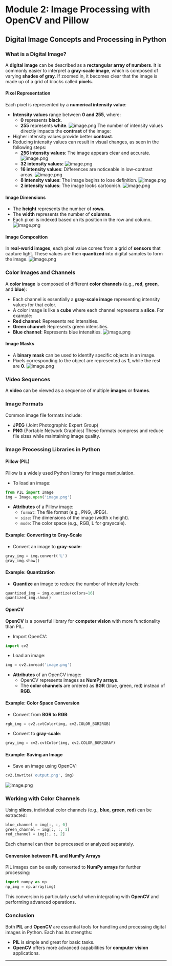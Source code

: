 

# Module 2: Image Processing with OpenCV and Pillow
## Digital Image Concepts and Processing in Python
### What is a Digital Image?
A **digital image** can be described as a **rectangular array of numbers**. It is commonly easier to interpret a **gray-scale image**, which is composed of varying **shades of gray**. If zoomed in, it becomes clear that the image is made up of a grid of blocks called **pixels**.
#### Pixel Representation
Each pixel is represented by a **numerical intensity value**:
- **Intensity values** range between **0 and 255**, where:
	- **0** represents **black**.
	- **255** represents **white**.
![image.png](https://prod-files-secure.s3.us-west-2.amazonaws.com/03e82b26-cccb-4906-bb56-adabcbdc0655/fa1bb4aa-313a-44c2-a7b3-7fa4a8432b08/image.png?X-Amz-Algorithm=AWS4-HMAC-SHA256&X-Amz-Content-Sha256=UNSIGNED-PAYLOAD&X-Amz-Credential=ASIAZI2LB4665KGXMCFY%2F20250129%2Fus-west-2%2Fs3%2Faws4_request&X-Amz-Date=20250129T031617Z&X-Amz-Expires=3600&X-Amz-Security-Token=IQoJb3JpZ2luX2VjEHsaCXVzLXdlc3QtMiJHMEUCIDcaHDqYwon1NhizC0AFR%2F2PlHiEadkJpjPf%2FTD%2FYIkgAiEAlPKYy58huZSOwnM5hT1wyYASRgdGGwM0cWhGsqQ8Z5MqiAQIg%2F%2F%2F%2F%2F%2F%2F%2F%2F%2F%2FARAAGgw2Mzc0MjMxODM4MDUiDE6FQTlGAUmg3C8K6CrcA4LyGrmcMdUXWMubqnuWcSaaNn9bDbqcHeaPNd1YP3iI%2BA9Bln7Scrhfw0mkjtjGJ8MkcexmXhuKGzZkDBPdAURUw%2FMO1xufuJSseUJSz9m%2FsNw7F1VwHrRwdEXW4x2uJowb5x3LYqmXlKVOeC4Z5W82u%2FJAiW3H188xmCyuEBKju96XphZCSqTw0ntVzyDO0tRVShAe9fi6HJBLTzWIu9SMkayRK%2FZ2UntOKXJq%2B41RolHuzaO5R%2BOQ%2FMKKJoOEtBeTlCzIjha%2FZ6A8p4EHuP4OipJRpZrFfGB9wrBOKzZtSRLVpE9iMt5vxsdOdytbUdPjsm2F8gqTrkHt3nVEF7HL1M3RYvBs9isI6qh9VXLhIDQGJPs8iSD35abUGZa8BApQlPgt0txpQM877PIaw4leu6QTrdPTAgmkXF9tYcvpkvwqXHm4l52H%2Bzifc1qzEAcZGMMi96cvs9NLWZx%2BUNkgfkPVFKiY4Wvo0E4CMZOKPu3SYDrmi8eUZStIi%2FYSfbMBfmCUU52KWM4y7C9R8EUlVcaz5YEaOLxFVEYUn0Jc832HWG3GYEcnuRQZRE01BjG3JwqJWpxJwTCHP1pq0WMcS1H4i2s42KrtIhmjKmsyIBLUZ61KRGUaC1VwMIKg5rwGOqUBleOS90WoW092QnvNeyrufu8nzXvAqiGVova95iIJpVB%2BrevjVNZ4I4uVbL5j9wIdmrpIPC196kNsD0ERHD0n%2F0JEJZAINdiPhRnDW8712P%2FxZJtTwxLdPk8t3ylJVmtkqVqL3eR8O%2BXIkDh51zXZbksaUs1gCJlocFWmP53d0r%2FBiANWs57A%2B%2BjlnBU7BuvUr7EE3jmCSEsahMw9vaoxfE4cwH7a&X-Amz-Signature=43893b0a8d9252a0cf8fe501d4d2bcbf238195227f97c913633a55b1edc05ed8&X-Amz-SignedHeaders=host&x-id=GetObject)
The number of intensity values directly impacts the **contrast** of the image:
- Higher intensity values provide better **contrast**.
- Reducing intensity values can result in visual changes, as seen in the following steps:
	- **256 intensity values**: The image appears clear and accurate.
![image.png](https://prod-files-secure.s3.us-west-2.amazonaws.com/03e82b26-cccb-4906-bb56-adabcbdc0655/0de7dfb4-99dc-4b87-8932-5165b3c3b775/image.png?X-Amz-Algorithm=AWS4-HMAC-SHA256&X-Amz-Content-Sha256=UNSIGNED-PAYLOAD&X-Amz-Credential=ASIAZI2LB466Z2RT5K3T%2F20250129%2Fus-west-2%2Fs3%2Faws4_request&X-Amz-Date=20250129T031617Z&X-Amz-Expires=3600&X-Amz-Security-Token=IQoJb3JpZ2luX2VjEHoaCXVzLXdlc3QtMiJHMEUCIQDj7WwQreImpMBNRS1ehQxw41SVfdCst8zHml%2BtrOmrLwIgKhQkF%2BF%2FTHvTu5dieMHAN0LKi3kAHuRI8eukKriBNb4qiAQIg%2F%2F%2F%2F%2F%2F%2F%2F%2F%2F%2FARAAGgw2Mzc0MjMxODM4MDUiDOo3juXukKIe2C7zGSrcA6oAF5%2BJCtoKqYi%2FcFHpxUM3VPn7a3%2FUqg%2FoVfilfj7GNvrYA9xpic91YnVHByPpRJLdfWcOcXY5C4DV1tAYFH0xI8oe53GY4Nvp%2BJMk75p3fVvkNcJgpqutbraZN8kcibOdVnVf%2BtMruUg4r2sxIRm4OhF%2FZMc53P6%2FhPe5GEY1WNAI1%2FNNP78W2URVAgQenXwF%2FNh20Tgk35YyrJbTRaclUBWfxfYCAcxUyWtvzGnkq3E42JXDR5HqZ3V1jMYXfKT6NFrzyJ3L1Raht72UjaKdapgxKMU%2BvEEfV0xvwdlkjldVc29X00cNHMTquCY4k%2FTrQY3liDTz00tk33xL3S2Apg1iIHuyVd4Sz6Xi8i1BiHJIdTJIFiPhPIQxhhmnq0GhP9yG26mFjXw2th3wN%2Fc7grU2jXXzO3jZ25S%2Fu%2BUaXi0mCAnoVvOVc1OjEtDc4MVfkMF2kCRiFUf2Le1zBX1FEex%2F58Gk4LGcB%2FrH98Pcdb6BDp6yFzn6JH3o9vGl7bvoH1rQtEzCzgd9xW%2FMepFYK19CcpA45OiDe4yHD%2BQVXrw6xg7C28bNkZC61sTaHf34u61W6WS9UMIR40RG6Vbwzl13iLlrrCLH0V6m5qcEAh2xS6nynANYyaSoMMCf5rwGOqUB0LH1ql0eEOUrFzhnaJ5wsRBqk0pC%2FAG6ifdc%2Fse5%2FxzdIUhNQovjYWIhtP%2B3osp0rVUXLCGBy8XJ5sHo2W5lZSUywS%2FEfvwPqvThu8KlyS%2BUWaZrDgxHI0qJ9kZycZlSDOG5M4eT4Wsyp7CJv6KC72M5mxKibQsjYi7J1OVAVX9%2Fa39IXPmrMm%2FfgmxA7BTXSGWAKaSS%2B7mjodUZjdfQKp0HreGk&X-Amz-Signature=5702e96c5afe664318602544c3fc983d1f06b48a10a40cbd5aa6938220ee10f1&X-Amz-SignedHeaders=host&x-id=GetObject)
	- **32 intensity values:**
![image.png](https://prod-files-secure.s3.us-west-2.amazonaws.com/03e82b26-cccb-4906-bb56-adabcbdc0655/7eb81f08-b190-4c5a-ba2b-2a498a15b2c4/image.png?X-Amz-Algorithm=AWS4-HMAC-SHA256&X-Amz-Content-Sha256=UNSIGNED-PAYLOAD&X-Amz-Credential=ASIAZI2LB466Z2RT5K3T%2F20250129%2Fus-west-2%2Fs3%2Faws4_request&X-Amz-Date=20250129T031617Z&X-Amz-Expires=3600&X-Amz-Security-Token=IQoJb3JpZ2luX2VjEHoaCXVzLXdlc3QtMiJHMEUCIQDj7WwQreImpMBNRS1ehQxw41SVfdCst8zHml%2BtrOmrLwIgKhQkF%2BF%2FTHvTu5dieMHAN0LKi3kAHuRI8eukKriBNb4qiAQIg%2F%2F%2F%2F%2F%2F%2F%2F%2F%2F%2FARAAGgw2Mzc0MjMxODM4MDUiDOo3juXukKIe2C7zGSrcA6oAF5%2BJCtoKqYi%2FcFHpxUM3VPn7a3%2FUqg%2FoVfilfj7GNvrYA9xpic91YnVHByPpRJLdfWcOcXY5C4DV1tAYFH0xI8oe53GY4Nvp%2BJMk75p3fVvkNcJgpqutbraZN8kcibOdVnVf%2BtMruUg4r2sxIRm4OhF%2FZMc53P6%2FhPe5GEY1WNAI1%2FNNP78W2URVAgQenXwF%2FNh20Tgk35YyrJbTRaclUBWfxfYCAcxUyWtvzGnkq3E42JXDR5HqZ3V1jMYXfKT6NFrzyJ3L1Raht72UjaKdapgxKMU%2BvEEfV0xvwdlkjldVc29X00cNHMTquCY4k%2FTrQY3liDTz00tk33xL3S2Apg1iIHuyVd4Sz6Xi8i1BiHJIdTJIFiPhPIQxhhmnq0GhP9yG26mFjXw2th3wN%2Fc7grU2jXXzO3jZ25S%2Fu%2BUaXi0mCAnoVvOVc1OjEtDc4MVfkMF2kCRiFUf2Le1zBX1FEex%2F58Gk4LGcB%2FrH98Pcdb6BDp6yFzn6JH3o9vGl7bvoH1rQtEzCzgd9xW%2FMepFYK19CcpA45OiDe4yHD%2BQVXrw6xg7C28bNkZC61sTaHf34u61W6WS9UMIR40RG6Vbwzl13iLlrrCLH0V6m5qcEAh2xS6nynANYyaSoMMCf5rwGOqUB0LH1ql0eEOUrFzhnaJ5wsRBqk0pC%2FAG6ifdc%2Fse5%2FxzdIUhNQovjYWIhtP%2B3osp0rVUXLCGBy8XJ5sHo2W5lZSUywS%2FEfvwPqvThu8KlyS%2BUWaZrDgxHI0qJ9kZycZlSDOG5M4eT4Wsyp7CJv6KC72M5mxKibQsjYi7J1OVAVX9%2Fa39IXPmrMm%2FfgmxA7BTXSGWAKaSS%2B7mjodUZjdfQKp0HreGk&X-Amz-Signature=ee8edc2ce4bd4aeab6ead9aa4de0fff0a50ebe92b8831fc46922f7c98f7150d9&X-Amz-SignedHeaders=host&x-id=GetObject)
	- **16 intensity values**: Differences are noticeable in low-contrast areas.
![image.png](https://prod-files-secure.s3.us-west-2.amazonaws.com/03e82b26-cccb-4906-bb56-adabcbdc0655/6bf56d44-9a14-4b7b-98c2-1f00b8630f0c/image.png?X-Amz-Algorithm=AWS4-HMAC-SHA256&X-Amz-Content-Sha256=UNSIGNED-PAYLOAD&X-Amz-Credential=ASIAZI2LB466Z2RT5K3T%2F20250129%2Fus-west-2%2Fs3%2Faws4_request&X-Amz-Date=20250129T031617Z&X-Amz-Expires=3600&X-Amz-Security-Token=IQoJb3JpZ2luX2VjEHoaCXVzLXdlc3QtMiJHMEUCIQDj7WwQreImpMBNRS1ehQxw41SVfdCst8zHml%2BtrOmrLwIgKhQkF%2BF%2FTHvTu5dieMHAN0LKi3kAHuRI8eukKriBNb4qiAQIg%2F%2F%2F%2F%2F%2F%2F%2F%2F%2F%2FARAAGgw2Mzc0MjMxODM4MDUiDOo3juXukKIe2C7zGSrcA6oAF5%2BJCtoKqYi%2FcFHpxUM3VPn7a3%2FUqg%2FoVfilfj7GNvrYA9xpic91YnVHByPpRJLdfWcOcXY5C4DV1tAYFH0xI8oe53GY4Nvp%2BJMk75p3fVvkNcJgpqutbraZN8kcibOdVnVf%2BtMruUg4r2sxIRm4OhF%2FZMc53P6%2FhPe5GEY1WNAI1%2FNNP78W2URVAgQenXwF%2FNh20Tgk35YyrJbTRaclUBWfxfYCAcxUyWtvzGnkq3E42JXDR5HqZ3V1jMYXfKT6NFrzyJ3L1Raht72UjaKdapgxKMU%2BvEEfV0xvwdlkjldVc29X00cNHMTquCY4k%2FTrQY3liDTz00tk33xL3S2Apg1iIHuyVd4Sz6Xi8i1BiHJIdTJIFiPhPIQxhhmnq0GhP9yG26mFjXw2th3wN%2Fc7grU2jXXzO3jZ25S%2Fu%2BUaXi0mCAnoVvOVc1OjEtDc4MVfkMF2kCRiFUf2Le1zBX1FEex%2F58Gk4LGcB%2FrH98Pcdb6BDp6yFzn6JH3o9vGl7bvoH1rQtEzCzgd9xW%2FMepFYK19CcpA45OiDe4yHD%2BQVXrw6xg7C28bNkZC61sTaHf34u61W6WS9UMIR40RG6Vbwzl13iLlrrCLH0V6m5qcEAh2xS6nynANYyaSoMMCf5rwGOqUB0LH1ql0eEOUrFzhnaJ5wsRBqk0pC%2FAG6ifdc%2Fse5%2FxzdIUhNQovjYWIhtP%2B3osp0rVUXLCGBy8XJ5sHo2W5lZSUywS%2FEfvwPqvThu8KlyS%2BUWaZrDgxHI0qJ9kZycZlSDOG5M4eT4Wsyp7CJv6KC72M5mxKibQsjYi7J1OVAVX9%2Fa39IXPmrMm%2FfgmxA7BTXSGWAKaSS%2B7mjodUZjdfQKp0HreGk&X-Amz-Signature=c7ce0fafccfeeda8a01b4c01b7d664d4100b5406b1256910148b6fc4bc95cd35&X-Amz-SignedHeaders=host&x-id=GetObject)
	- **8 intensity values**: The image begins to lose definition.
![image.png](https://prod-files-secure.s3.us-west-2.amazonaws.com/03e82b26-cccb-4906-bb56-adabcbdc0655/cca05878-ca1a-43e0-8bec-1d146756f9ae/image.png?X-Amz-Algorithm=AWS4-HMAC-SHA256&X-Amz-Content-Sha256=UNSIGNED-PAYLOAD&X-Amz-Credential=ASIAZI2LB466Z2RT5K3T%2F20250129%2Fus-west-2%2Fs3%2Faws4_request&X-Amz-Date=20250129T031617Z&X-Amz-Expires=3600&X-Amz-Security-Token=IQoJb3JpZ2luX2VjEHoaCXVzLXdlc3QtMiJHMEUCIQDj7WwQreImpMBNRS1ehQxw41SVfdCst8zHml%2BtrOmrLwIgKhQkF%2BF%2FTHvTu5dieMHAN0LKi3kAHuRI8eukKriBNb4qiAQIg%2F%2F%2F%2F%2F%2F%2F%2F%2F%2F%2FARAAGgw2Mzc0MjMxODM4MDUiDOo3juXukKIe2C7zGSrcA6oAF5%2BJCtoKqYi%2FcFHpxUM3VPn7a3%2FUqg%2FoVfilfj7GNvrYA9xpic91YnVHByPpRJLdfWcOcXY5C4DV1tAYFH0xI8oe53GY4Nvp%2BJMk75p3fVvkNcJgpqutbraZN8kcibOdVnVf%2BtMruUg4r2sxIRm4OhF%2FZMc53P6%2FhPe5GEY1WNAI1%2FNNP78W2URVAgQenXwF%2FNh20Tgk35YyrJbTRaclUBWfxfYCAcxUyWtvzGnkq3E42JXDR5HqZ3V1jMYXfKT6NFrzyJ3L1Raht72UjaKdapgxKMU%2BvEEfV0xvwdlkjldVc29X00cNHMTquCY4k%2FTrQY3liDTz00tk33xL3S2Apg1iIHuyVd4Sz6Xi8i1BiHJIdTJIFiPhPIQxhhmnq0GhP9yG26mFjXw2th3wN%2Fc7grU2jXXzO3jZ25S%2Fu%2BUaXi0mCAnoVvOVc1OjEtDc4MVfkMF2kCRiFUf2Le1zBX1FEex%2F58Gk4LGcB%2FrH98Pcdb6BDp6yFzn6JH3o9vGl7bvoH1rQtEzCzgd9xW%2FMepFYK19CcpA45OiDe4yHD%2BQVXrw6xg7C28bNkZC61sTaHf34u61W6WS9UMIR40RG6Vbwzl13iLlrrCLH0V6m5qcEAh2xS6nynANYyaSoMMCf5rwGOqUB0LH1ql0eEOUrFzhnaJ5wsRBqk0pC%2FAG6ifdc%2Fse5%2FxzdIUhNQovjYWIhtP%2B3osp0rVUXLCGBy8XJ5sHo2W5lZSUywS%2FEfvwPqvThu8KlyS%2BUWaZrDgxHI0qJ9kZycZlSDOG5M4eT4Wsyp7CJv6KC72M5mxKibQsjYi7J1OVAVX9%2Fa39IXPmrMm%2FfgmxA7BTXSGWAKaSS%2B7mjodUZjdfQKp0HreGk&X-Amz-Signature=da7693dedba834eff07afbc28faebe60b8b1f4a1c1fb5ba3b888d853fd716430&X-Amz-SignedHeaders=host&x-id=GetObject)
	- **2 intensity values**: The image looks cartoonish.
![image.png](https://prod-files-secure.s3.us-west-2.amazonaws.com/03e82b26-cccb-4906-bb56-adabcbdc0655/12da64d7-6b97-44e0-bc2c-52b9c47ce212/image.png?X-Amz-Algorithm=AWS4-HMAC-SHA256&X-Amz-Content-Sha256=UNSIGNED-PAYLOAD&X-Amz-Credential=ASIAZI2LB466Z2RT5K3T%2F20250129%2Fus-west-2%2Fs3%2Faws4_request&X-Amz-Date=20250129T031617Z&X-Amz-Expires=3600&X-Amz-Security-Token=IQoJb3JpZ2luX2VjEHoaCXVzLXdlc3QtMiJHMEUCIQDj7WwQreImpMBNRS1ehQxw41SVfdCst8zHml%2BtrOmrLwIgKhQkF%2BF%2FTHvTu5dieMHAN0LKi3kAHuRI8eukKriBNb4qiAQIg%2F%2F%2F%2F%2F%2F%2F%2F%2F%2F%2FARAAGgw2Mzc0MjMxODM4MDUiDOo3juXukKIe2C7zGSrcA6oAF5%2BJCtoKqYi%2FcFHpxUM3VPn7a3%2FUqg%2FoVfilfj7GNvrYA9xpic91YnVHByPpRJLdfWcOcXY5C4DV1tAYFH0xI8oe53GY4Nvp%2BJMk75p3fVvkNcJgpqutbraZN8kcibOdVnVf%2BtMruUg4r2sxIRm4OhF%2FZMc53P6%2FhPe5GEY1WNAI1%2FNNP78W2URVAgQenXwF%2FNh20Tgk35YyrJbTRaclUBWfxfYCAcxUyWtvzGnkq3E42JXDR5HqZ3V1jMYXfKT6NFrzyJ3L1Raht72UjaKdapgxKMU%2BvEEfV0xvwdlkjldVc29X00cNHMTquCY4k%2FTrQY3liDTz00tk33xL3S2Apg1iIHuyVd4Sz6Xi8i1BiHJIdTJIFiPhPIQxhhmnq0GhP9yG26mFjXw2th3wN%2Fc7grU2jXXzO3jZ25S%2Fu%2BUaXi0mCAnoVvOVc1OjEtDc4MVfkMF2kCRiFUf2Le1zBX1FEex%2F58Gk4LGcB%2FrH98Pcdb6BDp6yFzn6JH3o9vGl7bvoH1rQtEzCzgd9xW%2FMepFYK19CcpA45OiDe4yHD%2BQVXrw6xg7C28bNkZC61sTaHf34u61W6WS9UMIR40RG6Vbwzl13iLlrrCLH0V6m5qcEAh2xS6nynANYyaSoMMCf5rwGOqUB0LH1ql0eEOUrFzhnaJ5wsRBqk0pC%2FAG6ifdc%2Fse5%2FxzdIUhNQovjYWIhtP%2B3osp0rVUXLCGBy8XJ5sHo2W5lZSUywS%2FEfvwPqvThu8KlyS%2BUWaZrDgxHI0qJ9kZycZlSDOG5M4eT4Wsyp7CJv6KC72M5mxKibQsjYi7J1OVAVX9%2Fa39IXPmrMm%2FfgmxA7BTXSGWAKaSS%2B7mjodUZjdfQKp0HreGk&X-Amz-Signature=738e6d654b0bd835357a285fa3ef638f9e355f8d88852bc8936734e69a5b7078&X-Amz-SignedHeaders=host&x-id=GetObject)
#### Image Dimensions
- The **height** represents the number of **rows**.
- The **width** represents the number of **columns**.
- Each pixel is indexed based on its position in the row and column.
![image.png](https://prod-files-secure.s3.us-west-2.amazonaws.com/03e82b26-cccb-4906-bb56-adabcbdc0655/ff056335-e79e-4491-b508-30cd45b6c194/image.png?X-Amz-Algorithm=AWS4-HMAC-SHA256&X-Amz-Content-Sha256=UNSIGNED-PAYLOAD&X-Amz-Credential=ASIAZI2LB4665KGXMCFY%2F20250129%2Fus-west-2%2Fs3%2Faws4_request&X-Amz-Date=20250129T031617Z&X-Amz-Expires=3600&X-Amz-Security-Token=IQoJb3JpZ2luX2VjEHsaCXVzLXdlc3QtMiJHMEUCIDcaHDqYwon1NhizC0AFR%2F2PlHiEadkJpjPf%2FTD%2FYIkgAiEAlPKYy58huZSOwnM5hT1wyYASRgdGGwM0cWhGsqQ8Z5MqiAQIg%2F%2F%2F%2F%2F%2F%2F%2F%2F%2F%2FARAAGgw2Mzc0MjMxODM4MDUiDE6FQTlGAUmg3C8K6CrcA4LyGrmcMdUXWMubqnuWcSaaNn9bDbqcHeaPNd1YP3iI%2BA9Bln7Scrhfw0mkjtjGJ8MkcexmXhuKGzZkDBPdAURUw%2FMO1xufuJSseUJSz9m%2FsNw7F1VwHrRwdEXW4x2uJowb5x3LYqmXlKVOeC4Z5W82u%2FJAiW3H188xmCyuEBKju96XphZCSqTw0ntVzyDO0tRVShAe9fi6HJBLTzWIu9SMkayRK%2FZ2UntOKXJq%2B41RolHuzaO5R%2BOQ%2FMKKJoOEtBeTlCzIjha%2FZ6A8p4EHuP4OipJRpZrFfGB9wrBOKzZtSRLVpE9iMt5vxsdOdytbUdPjsm2F8gqTrkHt3nVEF7HL1M3RYvBs9isI6qh9VXLhIDQGJPs8iSD35abUGZa8BApQlPgt0txpQM877PIaw4leu6QTrdPTAgmkXF9tYcvpkvwqXHm4l52H%2Bzifc1qzEAcZGMMi96cvs9NLWZx%2BUNkgfkPVFKiY4Wvo0E4CMZOKPu3SYDrmi8eUZStIi%2FYSfbMBfmCUU52KWM4y7C9R8EUlVcaz5YEaOLxFVEYUn0Jc832HWG3GYEcnuRQZRE01BjG3JwqJWpxJwTCHP1pq0WMcS1H4i2s42KrtIhmjKmsyIBLUZ61KRGUaC1VwMIKg5rwGOqUBleOS90WoW092QnvNeyrufu8nzXvAqiGVova95iIJpVB%2BrevjVNZ4I4uVbL5j9wIdmrpIPC196kNsD0ERHD0n%2F0JEJZAINdiPhRnDW8712P%2FxZJtTwxLdPk8t3ylJVmtkqVqL3eR8O%2BXIkDh51zXZbksaUs1gCJlocFWmP53d0r%2FBiANWs57A%2B%2BjlnBU7BuvUr7EE3jmCSEsahMw9vaoxfE4cwH7a&X-Amz-Signature=b8ba172226467069749cc1a468a385d1b1f78e161c55a5875ffe1f17bb783456&X-Amz-SignedHeaders=host&x-id=GetObject)
#### Image Composition
In **real-world images**, each pixel value comes from a grid of **sensors** that capture light. These values are then **quantized** into digital samples to form the image.
![image.png](https://prod-files-secure.s3.us-west-2.amazonaws.com/03e82b26-cccb-4906-bb56-adabcbdc0655/0c721ea0-409b-4d32-b630-a00d6f170d18/image.png?X-Amz-Algorithm=AWS4-HMAC-SHA256&X-Amz-Content-Sha256=UNSIGNED-PAYLOAD&X-Amz-Credential=ASIAZI2LB4665KGXMCFY%2F20250129%2Fus-west-2%2Fs3%2Faws4_request&X-Amz-Date=20250129T031617Z&X-Amz-Expires=3600&X-Amz-Security-Token=IQoJb3JpZ2luX2VjEHsaCXVzLXdlc3QtMiJHMEUCIDcaHDqYwon1NhizC0AFR%2F2PlHiEadkJpjPf%2FTD%2FYIkgAiEAlPKYy58huZSOwnM5hT1wyYASRgdGGwM0cWhGsqQ8Z5MqiAQIg%2F%2F%2F%2F%2F%2F%2F%2F%2F%2F%2FARAAGgw2Mzc0MjMxODM4MDUiDE6FQTlGAUmg3C8K6CrcA4LyGrmcMdUXWMubqnuWcSaaNn9bDbqcHeaPNd1YP3iI%2BA9Bln7Scrhfw0mkjtjGJ8MkcexmXhuKGzZkDBPdAURUw%2FMO1xufuJSseUJSz9m%2FsNw7F1VwHrRwdEXW4x2uJowb5x3LYqmXlKVOeC4Z5W82u%2FJAiW3H188xmCyuEBKju96XphZCSqTw0ntVzyDO0tRVShAe9fi6HJBLTzWIu9SMkayRK%2FZ2UntOKXJq%2B41RolHuzaO5R%2BOQ%2FMKKJoOEtBeTlCzIjha%2FZ6A8p4EHuP4OipJRpZrFfGB9wrBOKzZtSRLVpE9iMt5vxsdOdytbUdPjsm2F8gqTrkHt3nVEF7HL1M3RYvBs9isI6qh9VXLhIDQGJPs8iSD35abUGZa8BApQlPgt0txpQM877PIaw4leu6QTrdPTAgmkXF9tYcvpkvwqXHm4l52H%2Bzifc1qzEAcZGMMi96cvs9NLWZx%2BUNkgfkPVFKiY4Wvo0E4CMZOKPu3SYDrmi8eUZStIi%2FYSfbMBfmCUU52KWM4y7C9R8EUlVcaz5YEaOLxFVEYUn0Jc832HWG3GYEcnuRQZRE01BjG3JwqJWpxJwTCHP1pq0WMcS1H4i2s42KrtIhmjKmsyIBLUZ61KRGUaC1VwMIKg5rwGOqUBleOS90WoW092QnvNeyrufu8nzXvAqiGVova95iIJpVB%2BrevjVNZ4I4uVbL5j9wIdmrpIPC196kNsD0ERHD0n%2F0JEJZAINdiPhRnDW8712P%2FxZJtTwxLdPk8t3ylJVmtkqVqL3eR8O%2BXIkDh51zXZbksaUs1gCJlocFWmP53d0r%2FBiANWs57A%2B%2BjlnBU7BuvUr7EE3jmCSEsahMw9vaoxfE4cwH7a&X-Amz-Signature=c4933fe1b7f12f9a153dbbeb80c0f592f958f793f72f784e71629d27a33352c3&X-Amz-SignedHeaders=host&x-id=GetObject)
### Color Images and Channels
A **color image** is composed of different **color channels** (e.g., **red**, **green**, and **blue**):
- Each channel is essentially a **gray-scale image** representing intensity values for that color.
- A color image is like a **cube** where each channel represents a **slice**.
For example:
- **Red channel**: Represents red intensities.
- **Green channel**: Represents green intensities.
- **Blue channel**: Represents blue intensities.
![image.png](https://prod-files-secure.s3.us-west-2.amazonaws.com/03e82b26-cccb-4906-bb56-adabcbdc0655/c0cc17c9-842f-413f-82e8-f3f44278cf74/image.png?X-Amz-Algorithm=AWS4-HMAC-SHA256&X-Amz-Content-Sha256=UNSIGNED-PAYLOAD&X-Amz-Credential=ASIAZI2LB4665KGXMCFY%2F20250129%2Fus-west-2%2Fs3%2Faws4_request&X-Amz-Date=20250129T031617Z&X-Amz-Expires=3600&X-Amz-Security-Token=IQoJb3JpZ2luX2VjEHsaCXVzLXdlc3QtMiJHMEUCIDcaHDqYwon1NhizC0AFR%2F2PlHiEadkJpjPf%2FTD%2FYIkgAiEAlPKYy58huZSOwnM5hT1wyYASRgdGGwM0cWhGsqQ8Z5MqiAQIg%2F%2F%2F%2F%2F%2F%2F%2F%2F%2F%2FARAAGgw2Mzc0MjMxODM4MDUiDE6FQTlGAUmg3C8K6CrcA4LyGrmcMdUXWMubqnuWcSaaNn9bDbqcHeaPNd1YP3iI%2BA9Bln7Scrhfw0mkjtjGJ8MkcexmXhuKGzZkDBPdAURUw%2FMO1xufuJSseUJSz9m%2FsNw7F1VwHrRwdEXW4x2uJowb5x3LYqmXlKVOeC4Z5W82u%2FJAiW3H188xmCyuEBKju96XphZCSqTw0ntVzyDO0tRVShAe9fi6HJBLTzWIu9SMkayRK%2FZ2UntOKXJq%2B41RolHuzaO5R%2BOQ%2FMKKJoOEtBeTlCzIjha%2FZ6A8p4EHuP4OipJRpZrFfGB9wrBOKzZtSRLVpE9iMt5vxsdOdytbUdPjsm2F8gqTrkHt3nVEF7HL1M3RYvBs9isI6qh9VXLhIDQGJPs8iSD35abUGZa8BApQlPgt0txpQM877PIaw4leu6QTrdPTAgmkXF9tYcvpkvwqXHm4l52H%2Bzifc1qzEAcZGMMi96cvs9NLWZx%2BUNkgfkPVFKiY4Wvo0E4CMZOKPu3SYDrmi8eUZStIi%2FYSfbMBfmCUU52KWM4y7C9R8EUlVcaz5YEaOLxFVEYUn0Jc832HWG3GYEcnuRQZRE01BjG3JwqJWpxJwTCHP1pq0WMcS1H4i2s42KrtIhmjKmsyIBLUZ61KRGUaC1VwMIKg5rwGOqUBleOS90WoW092QnvNeyrufu8nzXvAqiGVova95iIJpVB%2BrevjVNZ4I4uVbL5j9wIdmrpIPC196kNsD0ERHD0n%2F0JEJZAINdiPhRnDW8712P%2FxZJtTwxLdPk8t3ylJVmtkqVqL3eR8O%2BXIkDh51zXZbksaUs1gCJlocFWmP53d0r%2FBiANWs57A%2B%2BjlnBU7BuvUr7EE3jmCSEsahMw9vaoxfE4cwH7a&X-Amz-Signature=89841f3d6841677f705397ecb3c9480f88ab3c27481486aaefcec25bfd2a32ce&X-Amz-SignedHeaders=host&x-id=GetObject)
#### Image Masks
- A **binary mask** can be used to identify specific objects in an image.
- Pixels corresponding to the object are represented as **1**, while the rest are **0**.
![image.png](https://prod-files-secure.s3.us-west-2.amazonaws.com/03e82b26-cccb-4906-bb56-adabcbdc0655/667eab4d-d19d-4618-81d0-663b6beb002c/image.png?X-Amz-Algorithm=AWS4-HMAC-SHA256&X-Amz-Content-Sha256=UNSIGNED-PAYLOAD&X-Amz-Credential=ASIAZI2LB4665KGXMCFY%2F20250129%2Fus-west-2%2Fs3%2Faws4_request&X-Amz-Date=20250129T031617Z&X-Amz-Expires=3600&X-Amz-Security-Token=IQoJb3JpZ2luX2VjEHsaCXVzLXdlc3QtMiJHMEUCIDcaHDqYwon1NhizC0AFR%2F2PlHiEadkJpjPf%2FTD%2FYIkgAiEAlPKYy58huZSOwnM5hT1wyYASRgdGGwM0cWhGsqQ8Z5MqiAQIg%2F%2F%2F%2F%2F%2F%2F%2F%2F%2F%2FARAAGgw2Mzc0MjMxODM4MDUiDE6FQTlGAUmg3C8K6CrcA4LyGrmcMdUXWMubqnuWcSaaNn9bDbqcHeaPNd1YP3iI%2BA9Bln7Scrhfw0mkjtjGJ8MkcexmXhuKGzZkDBPdAURUw%2FMO1xufuJSseUJSz9m%2FsNw7F1VwHrRwdEXW4x2uJowb5x3LYqmXlKVOeC4Z5W82u%2FJAiW3H188xmCyuEBKju96XphZCSqTw0ntVzyDO0tRVShAe9fi6HJBLTzWIu9SMkayRK%2FZ2UntOKXJq%2B41RolHuzaO5R%2BOQ%2FMKKJoOEtBeTlCzIjha%2FZ6A8p4EHuP4OipJRpZrFfGB9wrBOKzZtSRLVpE9iMt5vxsdOdytbUdPjsm2F8gqTrkHt3nVEF7HL1M3RYvBs9isI6qh9VXLhIDQGJPs8iSD35abUGZa8BApQlPgt0txpQM877PIaw4leu6QTrdPTAgmkXF9tYcvpkvwqXHm4l52H%2Bzifc1qzEAcZGMMi96cvs9NLWZx%2BUNkgfkPVFKiY4Wvo0E4CMZOKPu3SYDrmi8eUZStIi%2FYSfbMBfmCUU52KWM4y7C9R8EUlVcaz5YEaOLxFVEYUn0Jc832HWG3GYEcnuRQZRE01BjG3JwqJWpxJwTCHP1pq0WMcS1H4i2s42KrtIhmjKmsyIBLUZ61KRGUaC1VwMIKg5rwGOqUBleOS90WoW092QnvNeyrufu8nzXvAqiGVova95iIJpVB%2BrevjVNZ4I4uVbL5j9wIdmrpIPC196kNsD0ERHD0n%2F0JEJZAINdiPhRnDW8712P%2FxZJtTwxLdPk8t3ylJVmtkqVqL3eR8O%2BXIkDh51zXZbksaUs1gCJlocFWmP53d0r%2FBiANWs57A%2B%2BjlnBU7BuvUr7EE3jmCSEsahMw9vaoxfE4cwH7a&X-Amz-Signature=0c9a34bec3773de19bb5bfc4378b7519d230fa4acc6e0c38781d0986c03b9d73&X-Amz-SignedHeaders=host&x-id=GetObject)
### Video Sequences
A **video** can be viewed as a sequence of multiple **images** or **frames**.
### Image Formats
Common image file formats include:
- **JPEG** (Joint Photographic Expert Group)
- **PNG** (Portable Network Graphics)
These formats compress and reduce file sizes while maintaining image quality.
### Image Processing Libraries in Python
#### Pillow (PIL)
Pillow is a widely used Python library for image manipulation.
- To load an image:
```python
from PIL import Image
img = Image.open('image.png')
```
- **Attributes** of a Pillow image:
	- `format`: The file format (e.g., PNG, JPEG).
	- `size`: The dimensions of the image (width x height).
	- `mode`: The color space (e.g., RGB, L for grayscale).
#### Example: Converting to Gray-Scale
- Convert an image to **gray-scale**:
```python
gray_img = img.convert('L')
gray_img.show()
```
#### Example: Quantization
- **Quantize** an image to reduce the number of intensity levels:
```python
quantized_img = img.quantize(colors=16)
quantized_img.show()
```
#### OpenCV
**OpenCV** is a powerful library for **computer vision** with more functionality than PIL.
- Import OpenCV:
```python
import cv2
```
- Load an image:
```python
img = cv2.imread('image.png')
```
- **Attributes** of an OpenCV image:
	- OpenCV represents images as **NumPy arrays**.
	- The **color channels** are ordered as **BGR** (blue, green, red) instead of **RGB**.
#### Example: Color Space Conversion
- Convert from **BGR to RGB**:
```python
rgb_img = cv2.cvtColor(img, cv2.COLOR_BGR2RGB)
```
- Convert to **gray-scale**:
```python
gray_img = cv2.cvtColor(img, cv2.COLOR_BGR2GRAY)
```
#### Example: Saving an Image
- Save an image using OpenCV:
```python
cv2.imwrite('output.png', img)
```
![image.png](https://prod-files-secure.s3.us-west-2.amazonaws.com/03e82b26-cccb-4906-bb56-adabcbdc0655/25fcc977-54ea-484c-997e-9b6bd016f347/image.png?X-Amz-Algorithm=AWS4-HMAC-SHA256&X-Amz-Content-Sha256=UNSIGNED-PAYLOAD&X-Amz-Credential=ASIAZI2LB4665KGXMCFY%2F20250129%2Fus-west-2%2Fs3%2Faws4_request&X-Amz-Date=20250129T031617Z&X-Amz-Expires=3600&X-Amz-Security-Token=IQoJb3JpZ2luX2VjEHsaCXVzLXdlc3QtMiJHMEUCIDcaHDqYwon1NhizC0AFR%2F2PlHiEadkJpjPf%2FTD%2FYIkgAiEAlPKYy58huZSOwnM5hT1wyYASRgdGGwM0cWhGsqQ8Z5MqiAQIg%2F%2F%2F%2F%2F%2F%2F%2F%2F%2F%2FARAAGgw2Mzc0MjMxODM4MDUiDE6FQTlGAUmg3C8K6CrcA4LyGrmcMdUXWMubqnuWcSaaNn9bDbqcHeaPNd1YP3iI%2BA9Bln7Scrhfw0mkjtjGJ8MkcexmXhuKGzZkDBPdAURUw%2FMO1xufuJSseUJSz9m%2FsNw7F1VwHrRwdEXW4x2uJowb5x3LYqmXlKVOeC4Z5W82u%2FJAiW3H188xmCyuEBKju96XphZCSqTw0ntVzyDO0tRVShAe9fi6HJBLTzWIu9SMkayRK%2FZ2UntOKXJq%2B41RolHuzaO5R%2BOQ%2FMKKJoOEtBeTlCzIjha%2FZ6A8p4EHuP4OipJRpZrFfGB9wrBOKzZtSRLVpE9iMt5vxsdOdytbUdPjsm2F8gqTrkHt3nVEF7HL1M3RYvBs9isI6qh9VXLhIDQGJPs8iSD35abUGZa8BApQlPgt0txpQM877PIaw4leu6QTrdPTAgmkXF9tYcvpkvwqXHm4l52H%2Bzifc1qzEAcZGMMi96cvs9NLWZx%2BUNkgfkPVFKiY4Wvo0E4CMZOKPu3SYDrmi8eUZStIi%2FYSfbMBfmCUU52KWM4y7C9R8EUlVcaz5YEaOLxFVEYUn0Jc832HWG3GYEcnuRQZRE01BjG3JwqJWpxJwTCHP1pq0WMcS1H4i2s42KrtIhmjKmsyIBLUZ61KRGUaC1VwMIKg5rwGOqUBleOS90WoW092QnvNeyrufu8nzXvAqiGVova95iIJpVB%2BrevjVNZ4I4uVbL5j9wIdmrpIPC196kNsD0ERHD0n%2F0JEJZAINdiPhRnDW8712P%2FxZJtTwxLdPk8t3ylJVmtkqVqL3eR8O%2BXIkDh51zXZbksaUs1gCJlocFWmP53d0r%2FBiANWs57A%2B%2BjlnBU7BuvUr7EE3jmCSEsahMw9vaoxfE4cwH7a&X-Amz-Signature=0140861fc6c562880b464502b492f4ffaba8627732c5eb111b73337c69cc1e29&X-Amz-SignedHeaders=host&x-id=GetObject)
### Working with Color Channels
Using **slices**, individual color channels (e.g., **blue**, **green**, **red**) can be extracted:
```python
blue_channel = img[:, :, 0]
green_channel = img[:, :, 1]
red_channel = img[:, :, 2]
```
Each channel can then be processed or analyzed separately.
#### Conversion between PIL and NumPy Arrays
PIL images can be easily converted to **NumPy arrays** for further processing:
```python
import numpy as np
np_img = np.array(img)
```
This conversion is particularly useful when integrating with **OpenCV** and performing advanced operations.
### Conclusion
Both **PIL** and **OpenCV** are essential tools for handling and processing digital images in Python. Each has its strengths:
- **PIL** is simple and great for basic tasks.
- **OpenCV** offers more advanced capabilities for **computer vision** applications.
___


